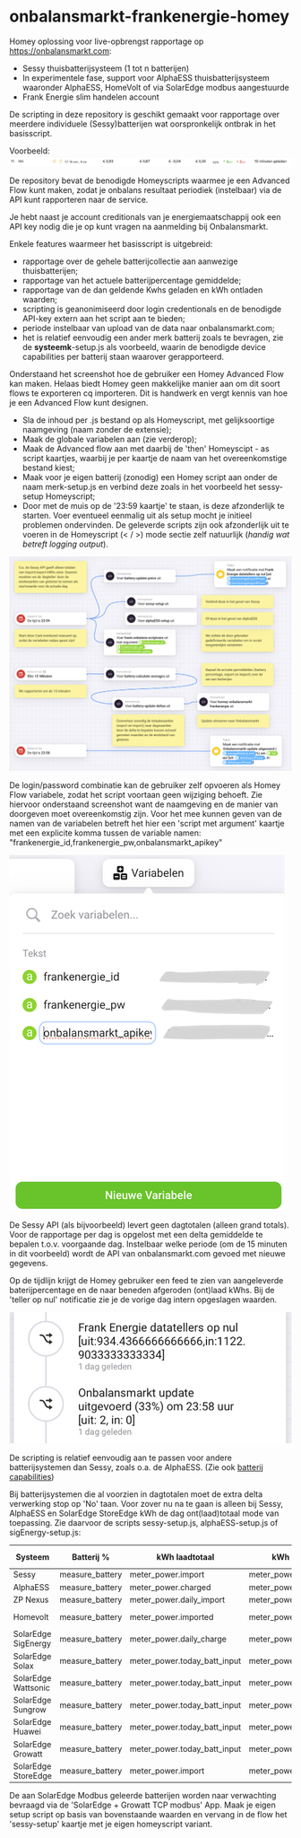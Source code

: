 # onbalansmarkt-frankenergie-homey

Homey oplossing voor live-opbrengst rapportage op https://onbalansmarkt.com:
- Sessy thuisbatterijsysteem (1 tot n batterijen) 
- In experimentele fase, support voor AlphaESS thuisbatterijsysteem waaronder AlphaESS, HomeVolt of via SolarEdge modbus aangestuurde 
- Frank Energie slim handelen account

De scripting in deze repository is geschikt gemaakt voor rapportage over meerdere individuele (Sessy)batterijen wat oorspronkelijk ontbrak in het basisscript.  

Voorbeeld:
![hhi-onbalans](./hhi-onbalansmarkt.png)


De repository bevat de benodigde Homeyscripts waarmee je een Advanced Flow kunt maken, zodat je onbalans resultaat periodiek (instelbaar) via de API kunt rapporteren naar de service.

Je hebt naast je account creditionals van je energiemaatschappij ook een API key nodig die je op kunt vragen na aanmelding bij Onbalansmarkt.


Enkele features waarmeer het basisscript is uitgebreid:
- rapportage over de gehele batterijcollectie aan aanwezige thuisbatterijen;
- rapportage van het actuele batterijpercentage gemiddelde;
- rapportage van de dan geldende Kwhs geladen en kWh ontladen waarden; 
- scripting is geanonimiseerd door login credentionals en de benodigde API-key extern aan het script aan te bieden;
- periode instelbaar van upload van de data naar onbalansmarkt.com;
- het is relatief eenvoudig een ander merk batterij zoals te bevragen, zie de **systeemk**-setup.js als voorbeeld, waarin de benodigde device capabilities per batterij staan waarover gerapporteerd. 


Onderstaand het screenshot hoe de gebruiker een Homey Advanced Flow kan maken. Helaas biedt Homey geen makkelijke manier aan om dit soort flows te exporteren cq importeren. Dit is handwerk en vergt kennis van hoe je een Advanced Flow kunt designen. 
- Sla de inhoud per .js bestand op als Homeyscript, met gelijksoortige naamgeving (naam zonder de extensie);
- Maak de globale variabelen aan (zie verderop);
- Maak de Advanced flow aan met daarbij de 'then' Homeyscipt - as script kaartjes, waarbij je per kaartje de naam van het overeenkomstige bestand kiest;
- Maak voor je eigen batterij (zonodig) een Homey script aan onder de naam  merk-setup.js en verbind deze zoals in het voorbeeld het sessy-setup Homeyscript;
- Door met de muis op de '23:59 kaartje' te staan, is deze afzonderlijk te starten. Voer eventueel eenmalig uit als setup mocht je initieel problemen ondervinden. De geleverde scripts zijn ook afzonderlijk uit te voeren in de Homeyscript (< / >) mode sectie zelf natuurlijk (*handig wat betreft logging output*).


![Homey-FrankEnergie](./Homey-FrankEnergie.png)


De login/password combinatie kan de gebruiker zelf opvoeren als Homey Flow variabele, zodat het script voortaan geen wijziging behoeft. Zie hiervoor onderstaand screenshot want de naamgeving en de manier van doorgeven moet overeenkomstig zijn. Voor het mee kunnen geven van de namen van de variabelen betreft het hier een 'script met argument' kaartje met een explicite komma tussen de variable namen: "frankenergie_id,frankenergie_pw,onbalansmarkt_apikey"

![Homey-variabelen](./Homey-variabelen.png)


De Sessy API (als bijvoorbeeld) levert geen dagtotalen (alleen grand totals). Voor de rapportage per dag is opgelost met een delta gemiddelde te bepalen t.o.v. voorgaande dag.
Instelbaar welke periode (om de 15 minuten in dit voorbeeld) wordt de API van onbalansmarkt.com gevoed met nieuwe gegevens. 

Op de tijdlijn krijgt de Homey gebruiker een feed te zien van aangeleverde baterijpercentage en de naar beneden afgeroden (ont)laad kWhs. Bij de 'teller op nul' notificatie zie je de vorige dag intern opgeslagen waarden.

![Tijdlijn voorbeeld](./Tijdlijn%20voorbeeld.png)


De scripting is relatief eenvoudig aan te passen voor andere batterijsystemen dan Sessy, zoals o.a. de AlphaESS. 
(Zie ook [batterij capabilities](./batteries.md))

Bij batterijsystemen die al voorzien in dagtotalen moet de extra delta verwerking stop op 'No' taan. Voor zover nu na te gaan is alleen bij Sessy, AlphaESS en SolarEdge StoreEdge kWh de dag ont(laad)totaal mode van toepassing.
Zie daarvoor de scripts sessy-setup.js, alphaESS-setup.js of sigEnergy-setup.js:

| Systeem | Batterij % | kWh laadtotaal | kWh ontlaadtotaal | Driver-Id | Class | delta verwerking |
|---|---|---|---|---|---|---|
| Sessy | measure_battery | meter_power.import | meter_power.export | sessy | battery | Yes |
| AlphaESS | measure_battery | meter_power.charged | meter_power.discharged | alpaess | battery | Yes |
| ZP Nexus | measure_battery | meter_power.daily_import | meter_power.daily_export |  zonneplan | battery | No |
| Homevolt | measure_battery | meter_power.imported | meter_power.exported | homevolt-battery | battery | Yes |
| SolarEdge SigEnergy | measure_battery | meter_power.daily_charge | meter_power.daily_discharge | sigenergy  | solarpanel | No |
| SolarEdge Solax | measure_battery | meter_power.today_batt_input | meter_power.today_batt_output | solax | solarpanel | No |
| SolarEdge Wattsonic | measure_battery | meter_power.today_batt_input | meter_power.today_batt_output | wattsonic | solarpanel | No |
| SolarEdge Sungrow | measure_battery | meter_power.today_batt_input | meter_power.today_batt_output | sungrow | solarpanel | No |
| SolarEdge Huawei | measure_battery | meter_power.today_batt_input | meter_power.today_batt_output | huawei | solarpanel | No |
| SolarEdge Growatt | measure_battery | meter_power.today_batt_input | meter_power.today_batt_output | growatt | solarpanel | No |
| SolarEdge StoreEdge | measure_battery | meter_power.import | meter_power.export | storeedge | solarpanel | Yes |

De aan SolarEdge Modbus geleerde batterijen worden naar verwachting bevraagd via de 'SolarEdge + Growatt TCP modbus' App. Maak je eigen setup script op basis van bovenstaande waarden en vervang in de flow het 'sessy-setup' kaartje met je eigen homeyscript variant.
